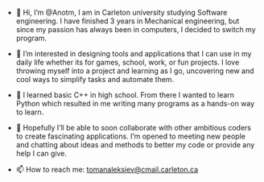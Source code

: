 - 👋 Hi, I’m @Anotm, I am in Carleton university studying Software engineering. I have finished 3 years in 
          Mechanical engineering, but since my passion has always been in computers, I decided to switch 
          my program. 
          
- 👀 I’m interested in designing tools and applications that I can use in my daily life whether its for games, 
          school, work, or fun projects. I love throwing myself into a project and learning as I go, 
          uncovering new and cool ways to simplify tasks and automate them.
          
- 🌱 I learned basic C++ in high school. From there I wanted to learn Python which resulted in me writing many 
          programs as a hands-on way to learn.
          
- 💞️ Hopefully I’ll be able to soon collaborate with other ambitious coders to create fascinating applications. 
          I’m opened to meeting new people and chatting about ideas and methods to better my code or provide 
          any help I can give.
          
- 📫 How to reach me: tomanaleksiev@cmail.carleton.ca

<!---
Anotm/Anotm is a ✨ special ✨ repository because its `README.md` (this file) appears on your GitHub profile.
You can click the Preview link to take a look at your changes.
--->
